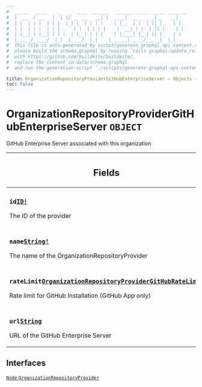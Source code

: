 ```yaml
---
#  _____   ____    _   _  ____ _______   ______ _____ _____ _______
#  |  __  / __   |  | |/ __ __   __| |  ____|  __ _   _|__   __|
#  | |  | | |  | | |  | | |  | | | |    | |__  | |  | || |    | |
#  | |  | | |  | | | . ` | |  | | | |    |  __| | |  | || |    | |
#  | |__| | |__| | | |  | |__| | | |    | |____| |__| || |_   | |
#  |_____/ ____/  |_| _|____/  |_|    |______|_____/_____|  |_|
#  This file is auto-generated by script/generate_graphql_api_content.sh,
#  please build the schema.graphql by running `rails graphql:update_reference_schema`
#  with https://github.com/buildkite/buildkite/,
#  replace the content in data/schema.graphql
#  and run the generation script `./scripts/generate-graphql-api-content.sh`.

title: OrganizationRepositoryProviderGitHubEnterpriseServer – Objects – GraphQL API
toc: false
---
```

<!-- vale off -->
<h1 class="has-pills">
  OrganizationRepositoryProviderGitHubEnterpriseServer
  <span data-algolia-exclude><span class="pill pill--object pill--normal-case pill--large"><code>OBJECT</code></span></span>
</h1>
<!-- vale on -->


GitHub Enterprise Server associated with this organization

<table class="responsive-table responsive-table--single-column-rows">
  <thead>
    <th>
      <h2 data-algolia-exclude>Fields</h2>
    </th>
  </thead>
  <tbody>
    <tr><td><h3 class="is-small has-pills"><code>id</code><a href="/docs/apis/graphql/schemas/scalar/id" class="pill pill--scalar pill--normal-case pill--medium" title="Go to SCALAR ID"><code>ID!</code></a></h3><p>The ID of the provider</p></td></tr><tr><td><h3 class="is-small has-pills"><code>name</code><a href="/docs/apis/graphql/schemas/scalar/string" class="pill pill--scalar pill--normal-case pill--medium" title="Go to SCALAR String"><code>String!</code></a></h3><p>The name of the OrganizationRepositoryProvider</p></td></tr><tr><td><h3 class="is-small has-pills"><code>rateLimit</code><a href="/docs/apis/graphql/schemas/object/organizationrepositoryprovidergithubratelimit" class="pill pill--object pill--normal-case pill--medium" title="Go to OBJECT OrganizationRepositoryProviderGitHubRateLimit"><code>OrganizationRepositoryProviderGitHubRateLimit</code></a></h3><p>Rate limit for GitHub Installation (GitHub App only)</p></td></tr><tr><td><h3 class="is-small has-pills"><code>url</code><a href="/docs/apis/graphql/schemas/scalar/string" class="pill pill--scalar pill--normal-case pill--medium" title="Go to SCALAR String"><code>String</code></a></h3><p>URL of the GitHub Enterprise Server</p></td></tr>
  </tbody>
</table>




<h2 data-algolia-exclude>Interfaces</h2>
<div>
  <a href="/docs/apis/graphql/schemas/interface/node" class="pill pill--interface pill--normal-case pill--large" title="Go to INTERFACE Node">
  <code>Node</code>
</a>
<a href="/docs/apis/graphql/schemas/interface/organizationrepositoryprovider" class="pill pill--interface pill--normal-case pill--large" title="Go to INTERFACE OrganizationRepositoryProvider">
  <code>OrganizationRepositoryProvider</code>
</a>

</div>
